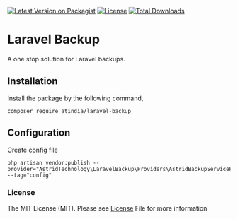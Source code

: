 [![Latest Version on Packagist](https://img.shields.io/packagist/v/astridtechnology/laravel-backup?style=for-the-badge)](https://github.com/astridtechnology/laravel-backup)
[![License](https://img.shields.io/github/license/astridtechnology/laravel-backup?style=for-the-badge)](https://tldrlegal.com/license/mit-license)
[![Total Downloads](https://img.shields.io/packagist/dt/astridtechnology/laravel-backup?style=for-the-badge)](https://github.com/astridtechnology/laravel-backup)

# Laravel Backup
A one stop solution for Laravel backups.

## Installation

Install the package by the following command,

    composer require atindia/laravel-backup

## Configuration

Create config file

    php artisan vendor:publish --provider="AstridTechnology\LaravelBackup\Providers\AstridBackupServiceProvider" --tag="config"

### License
The MIT License (MIT). Please see [License](LICENSE.md) File for more information   